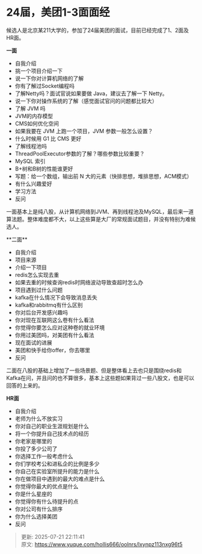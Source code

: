 # 24届，美团1-3面面经

<font style="color:rgba(0, 0, 0, 0.9);">候选人是北京某211大学的，参加了24届美团的面试，目前已经完成了1、2面及HR面。</font>

<font style="color:rgba(0, 0, 0, 0.9);"></font>

**<font style="color:rgba(0, 0, 0, 0.9);">一面</font>**

+ <font style="color:rgba(0, 0, 0, 0.9);">自我介绍</font>
+ <font style="color:rgba(0, 0, 0, 0.9);">挑一个项目介绍一下</font>
+ <font style="color:rgba(0, 0, 0, 0.9);">说一下你对计算机网络的了解</font>
+ <font style="color:rgba(0, 0, 0, 0.9);">你有了解过Socket编程吗</font>
+ <font style="color:rgba(0, 0, 0, 0.9);">了解Netty吗？面试官说如果要做 Java，建议去了解一下 Netty。</font>
+ <font style="color:rgba(0, 0, 0, 0.9);">说一下你对操作系统的了解（感觉面试官问的问题都比较大）</font>
+ <font style="color:rgba(0, 0, 0, 0.9);">了解 JVM 吗</font>
+ <font style="color:rgba(0, 0, 0, 0.9);">JVM的内存模型</font>
+ <font style="color:rgba(0, 0, 0, 0.9);">CMS如何优化空间</font>
+ <font style="color:rgba(0, 0, 0, 0.9);">如果我要在 JVM 上跑一个项目，JVM 参数一般怎么设置？</font>
+ <font style="color:rgba(0, 0, 0, 0.9);">什么时候用 G1 比 CMS 更好</font>
+ <font style="color:rgba(0, 0, 0, 0.9);">了解线程池吗</font>
+ <font style="color:rgba(0, 0, 0, 0.9);">ThreadPoolExecutor参数的了解？哪些参数比较重要？</font>
+ <font style="color:rgba(0, 0, 0, 0.9);">MySQL 索引</font>
+ <font style="color:rgba(0, 0, 0, 0.9);">B+树和B树的性能谁更好</font>
+ <font style="color:rgba(0, 0, 0, 0.9);">写题：给一个数组，输出前 N 大的元素（快排思想，堆排思想，ACM模式）</font>
+ <font style="color:rgba(0, 0, 0, 0.9);">有什么兴趣爱好</font>
+ <font style="color:rgba(0, 0, 0, 0.9);">学习方法</font>
+ <font style="color:rgba(0, 0, 0, 0.9);">反问</font>

<font style="color:rgba(0, 0, 0, 0.9);">  
</font>

<font style="color:rgba(0, 0, 0, 0.9);">一面基本上是纯八股，从计算机网络到JVM、再到线程池及MySQL，最后来一道算法题。整体难度都不大，以上这些算是大厂的常规面试题目，并没有特别为难候选人。  
</font>

<font style="color:rgba(0, 0, 0, 0.9);">  
</font><font style="color:rgba(0, 0, 0, 0.9);">  
</font>**<font style="color:rgba(0, 0, 0, 0.9);">二面</font>**

+ <font style="color:rgba(0, 0, 0, 0.9);">自我介绍</font>
+ <font style="color:rgba(0, 0, 0, 0.9);">项目来源</font>
+ <font style="color:rgba(0, 0, 0, 0.9);">介绍一下项目</font>
+ <font style="color:rgba(0, 0, 0, 0.9);">redis怎么实现去重</font>
+ <font style="color:rgba(0, 0, 0, 0.9);">如果去重的时候查询redis时网络波动导致查超时怎么办</font>
+ <font style="color:rgba(0, 0, 0, 0.9);">项目遇到过什么问题</font>
+ <font style="color:rgba(0, 0, 0, 0.9);">kafka在什么情况下会导致消息丢失</font>
+ <font style="color:rgba(0, 0, 0, 0.9);">kafka和rabbitmq有什么区别</font>
+ <font style="color:rgba(0, 0, 0, 0.9);">你对后台开发感兴趣吗</font>
+ <font style="color:rgba(0, 0, 0, 0.9);">你对现在互联网这么卷有什么看法</font>
+ <font style="color:rgba(0, 0, 0, 0.9);">你觉得你要怎么应对这种卷的就业环境</font>
+ <font style="color:rgba(0, 0, 0, 0.9);">你用过美团吗，对美团有什么看法</font>
+ <font style="color:rgba(0, 0, 0, 0.9);">现在面试的进展</font>
+ <font style="color:rgba(0, 0, 0, 0.9);">美团和快手给你offer，你去哪里</font>
+ <font style="color:rgba(0, 0, 0, 0.9);">反问</font><font style="color:rgba(0, 0, 0, 0.9);">  
</font>

<font style="color:rgba(0, 0, 0, 0.9);">  
</font>

<font style="color:rgba(0, 0, 0, 0.9);">二面在八股的基础上增加了一些场景题、但是整体看上去也只是围绕redis和Kafka在问，并且问的也不算很多，基本上这些题如果背过一些八股文，也是可以回答的上来的。  
</font>

**<font style="color:rgba(0, 0, 0, 0.9);">HR面</font>**

+ <font style="color:rgba(0, 0, 0, 0.9);">自我介绍</font>
+ <font style="color:rgba(0, 0, 0, 0.9);">老师为什么不放实习</font>
+ <font style="color:rgba(0, 0, 0, 0.9);">你对自己的职业生涯规划是什么</font>
+ <font style="color:rgba(0, 0, 0, 0.9);">将一个你提升自己技术点的经历</font>
+ <font style="color:rgba(0, 0, 0, 0.9);">你老家是哪里的</font>
+ <font style="color:rgba(0, 0, 0, 0.9);">你投了多少公司了</font>
+ <font style="color:rgba(0, 0, 0, 0.9);">你选择工作一般考虑什么</font>
+ <font style="color:rgba(0, 0, 0, 0.9);">你们学校考公和进私企的比例是多少</font>
+ <font style="color:rgba(0, 0, 0, 0.9);">你自己在实验室所提升的能力是什么</font>
+ <font style="color:rgba(0, 0, 0, 0.9);">你在做项目中遇到的最大的难点是什么</font>
+ <font style="color:rgba(0, 0, 0, 0.9);">你觉得你最大的优点是什么</font>
+ <font style="color:rgba(0, 0, 0, 0.9);">你是什么星座的</font>
+ <font style="color:rgba(0, 0, 0, 0.9);">你觉得你有什么待提升的点</font>
+ <font style="color:rgba(0, 0, 0, 0.9);">你对公司有什么排序</font>
+ <font style="color:rgba(0, 0, 0, 0.9);">你为什么选择美团</font>
+ <font style="color:rgba(0, 0, 0, 0.9);">反问</font>

<font style="color:rgba(0, 0, 0, 0.9);">  
</font>

<font style="color:rgba(0, 0, 0, 0.9);">  
</font>



> 更新: 2025-07-21 22:11:41  
> 原文: <https://www.yuque.com/hollis666/oolnrs/lxynpz113nxg96t5>